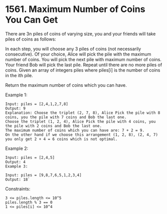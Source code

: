 # 1561. Maximum Number of Coins You Can Get

There are 3n piles of coins of varying size, you and your friends will take piles of coins as follows:

In each step, you will choose any 3 piles of coins (not necessarily consecutive).
Of your choice, Alice will pick the pile with the maximum number of coins.
You will pick the next pile with maximum number of coins.
Your friend Bob will pick the last pile.
Repeat until there are no more piles of coins.
Given an array of integers piles where piles[i] is the number of coins in the ith pile.

Return the maximum number of coins which you can have.

Example 1:

    Input: piles = [2,4,1,2,7,8]
    Output: 9
    Explanation: Choose the triplet (2, 7, 8), Alice Pick the pile with 8 coins, you the pile with 7 coins and Bob the last one.
    Choose the triplet (1, 2, 4), Alice Pick the pile with 4 coins, you the pile with 2 coins and Bob the last one.
    The maximum number of coins which you can have are: 7 + 2 = 9.
    On the other hand if we choose this arrangement (1, 2, 8), (2, 4, 7) you only get 2 + 4 = 6 coins which is not optimal.

Example 2:

    Input: piles = [2,4,5]
    Output: 4
    Example 3:

    Input: piles = [9,8,7,6,5,1,2,3,4]
    Output: 18`

Constraints:

    3 <= piles.length <= 10^5
    piles.length % 3 == 0
    1 <= piles[i] <= 10^4
